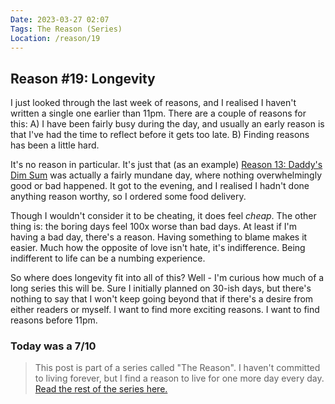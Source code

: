 ```yaml
---
Date: 2023-03-27 02:07
Tags: The Reason (Series)
Location: /reason/19
---
```


## Reason #19: Longevity
I just looked through the last week of reasons, and I realised I haven't written a single one earlier than 11pm. There are a couple of reasons for this: A) I have been fairly busy during the day, and usually an early reason is that I've had the time to reflect before it gets too late. B) Finding reasons has been a little hard. 

It's no reason in particular. It's just that (as an example) [Reason 13: Daddy's Dim Sum](/reason/13) was actually a fairly mundane day, where nothing overwhelmingly good or bad happened. It got to the evening, and I realised I hadn't done anything reason worthy, so I ordered some food delivery.

Though I wouldn't consider it to be cheating, it does feel *cheap*. The other thing is: the boring days feel 100x worse than bad days. At least if I'm having a bad day, there's a reason. Having something to blame makes it easier. Much how the opposite of love isn't hate, it's indifference. Being indifferent to life can be a numbing experience.

So where does longevity fit into all of this? Well - I'm curious how much of a long series this will be. Sure I initially planned on 30-ish days, but there's nothing to say that I won't keep going beyond that if there's a desire from either readers or myself. I want to find more exciting reasons. I want to find reasons before 11pm.

### Today was a 7/10

>This post is part of a series called "The Reason". I haven't committed to living forever, but I find a reason to live for one more day every day. [Read the rest of the series here.](/reason/)